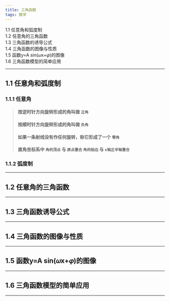 ```yaml
---
title: 三角函数
tags: 数学
---
```


1.1 任意角和弧度制  
1.2 任意角的三角函数  
1.3 三角函数的诱导公式  
1.4 三角函数的图像与性质  
1.5 函数y=A sin(𝜔x+𝜑)的图像  
1.6 三角函数模型的简单应用  

<!--more-->

---
## 1.1 任意角和弧度制

### 1.1.1 任意角

> #### 按逆时针方向旋转形成的角叫做 `正角`
> #### 按顺时针方向旋转形成的角叫做 `负角`
> #### 如果一条射线没有作任何旋转，称它形成了一个 `零角`
> #### 直角坐标系中 `角的顶点` 与 `原点重合` `角的始边` 与 `x轴正半轴重合`

### 1.1.2 弧度制

***
## 1.2 任意角的三角函数
***
## 1.3 三角函数诱导公式
***
## 1.4 三角函数的图像与性质
***
## 1.5 函数y=A sin(𝜔x+𝜑)的图像
***
## 1.6 三角函数模型的简单应用
***

